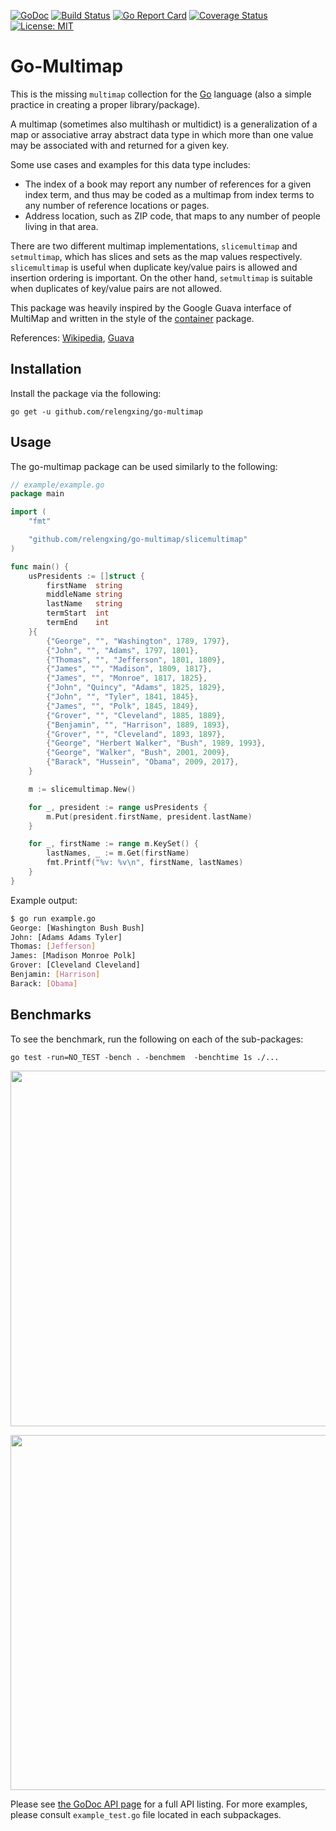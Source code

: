 [![GoDoc](https://godoc.org/github.com/relengxing/go-multimap?status.svg)](https://godoc.org/github.com/relengxing/go-multimap) [![Build Status](https://travis-ci.org/relengxing/go-multimap.svg)](https://travis-ci.org/relengxing/go-multimap) [![Go Report Card](https://goreportcard.com/badge/github.com/relengxing/go-multimap)](https://goreportcard.com/report/github.com/relengxing/go-multimap) [![Coverage Status](https://coveralls.io/repos/github/relengxing/go-multimap/badge.svg?branch=master&service=github)](https://coveralls.io/github/relengxing/go-multimap?branch=master&service=github) [![License: MIT](https://img.shields.io/badge/License-MIT-yellow.svg)](https://github.com/relengxing/go-multimap/blob/master/LICENSE)

# Go-Multimap

This is the missing `multimap` collection for the [Go](https://www.golang.org/project/) language (also a simple practice in creating a proper library/package).

A multimap (sometimes also multihash or multidict) is a generalization of a map 
or associative array abstract data type in which more than one value may be 
associated with and returned for a given key. 

Some use cases and examples for this data type includes:
- The index of a book may report any number of references for a given index term, 
and thus may be coded as a multimap from index terms to any number of reference locations or pages.
- Address location, such as ZIP code, that maps to any number of people living in that area.

There are two different multimap implementations, `slicemultimap` and `setmultimap`, which has slices and sets 
as the map values respectively. `slicemultimap` is useful when duplicate key/value pairs is allowed and 
insertion ordering is important. On the other hand, `setmultimap` is suitable when duplicates of key/value 
pairs are not allowed.

This package was heavily inspired by the Google Guava interface of MultiMap and 
written in the style of the [container](https://golang.org/pkg/container/) package.


References: 
[Wikipedia](https://en.wikipedia.org/wiki/Multimap), 
[Guava](https://google.github.io/guava/releases/19.0/api/docs/com/google/common/collect/Multimap.html)

## Installation ##

Install the package via the following:

    go get -u github.com/relengxing/go-multimap

## Usage ##

The go-multimap package can be used similarly to the following:
```go
// example/example.go
package main

import (
	"fmt"

	"github.com/relengxing/go-multimap/slicemultimap"
)

func main() {
	usPresidents := []struct {
		firstName  string
		middleName string
		lastName   string
		termStart  int
		termEnd    int
	}{
		{"George", "", "Washington", 1789, 1797},
		{"John", "", "Adams", 1797, 1801},
		{"Thomas", "", "Jefferson", 1801, 1809},
		{"James", "", "Madison", 1809, 1817},
		{"James", "", "Monroe", 1817, 1825},
		{"John", "Quincy", "Adams", 1825, 1829},
		{"John", "", "Tyler", 1841, 1845},
		{"James", "", "Polk", 1845, 1849},
		{"Grover", "", "Cleveland", 1885, 1889},
		{"Benjamin", "", "Harrison", 1889, 1893},
		{"Grover", "", "Cleveland", 1893, 1897},
		{"George", "Herbert Walker", "Bush", 1989, 1993},
		{"George", "Walker", "Bush", 2001, 2009},
		{"Barack", "Hussein", "Obama", 2009, 2017},
	}

	m := slicemultimap.New()

	for _, president := range usPresidents {
		m.Put(president.firstName, president.lastName)
	}

	for _, firstName := range m.KeySet() {
		lastNames, _ := m.Get(firstName)
		fmt.Printf("%v: %v\n", firstName, lastNames)
	}
}
```

Example output:
```sh
$ go run example.go
George: [Washington Bush Bush]
John: [Adams Adams Tyler]
Thomas: [Jefferson]
James: [Madison Monroe Polk]
Grover: [Cleveland Cleveland]
Benjamin: [Harrison]
Barack: [Obama]
```

## Benchmarks ##
To see the benchmark, run the following on each of the sub-packages:

`go test -run=NO_TEST -bench . -benchmem  -benchtime 1s ./...`

<p align="center"><img width="569" src="https://user-images.githubusercontent.com/13155377/38164450-3e916478-352f-11e8-8a4b-be10f60df4f9.png" /></p>
<p align="center"><img width="568" src="https://user-images.githubusercontent.com/13155377/38164452-435d48aa-352f-11e8-8a70-7a54f41b1610.png" /></p>


Please see [the GoDoc API page](http://godoc.org/github.com/relengxing/go-multimap) for a
full API listing. For more examples, please consult `example_test.go` file located in each subpackages.
